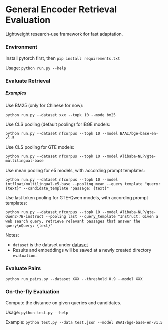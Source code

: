 # General Encoder Retrieval Evaluation

Lightweight research-use framework for fast adaptation.


### Environment

Install pytorch first, then `pip install requirements.txt`

Usage: `python run.py --help`


### Evaluate Retrieval

##### Examples

Use BM25 (only for Chinese for now):

`python run.py --dataset xxx --topk 10 --mode bm25`

Use CLS pooling (default pooling) for BGE models:

`python run.py --dataset nfcorpus --topk 10 --model BAAI/bge-base-en-v1.5`

Use CLS pooling for GTE models:

`python run.py --dataset nfcorpus --topk 10 --model Alibaba-NLP/gte-multilingual-base`

Use mean pooling for e5 models, with according prompt templates:

`python run.py --dataset nfcorpus --topk 10 --model intfloat/multilingual-e5-base --pooling mean --query_template "query: {text}" --candidate_template "passage: {text}"`

Use last token pooling for GTE-Qwen models, with according prompt templates:

`python run.py --dataset nfcorpus --topk 10 --model Alibaba-NLP/gte-Qwen2-7B-instruct --pooling last --query_template "Instruct: Given a web search query, retrieve relevant passages that answer the query\nQuery: {text}"`

Notes:
- `dataset` is the dataset under [dataset](dataset)
- Results and embeddings will be saved at a newly created directory `evaluation`.


### Evaluate Pairs

`python run_pairs.py --dataset XXX --threshold 0.9 --model XXX`


### On-the-fly Evaluation

Compute the distance on given queries and candidates.

Usage: `python test.py --help`

Example: `python test.py --data test.json --model BAAI/bge-base-en-v1.5`
